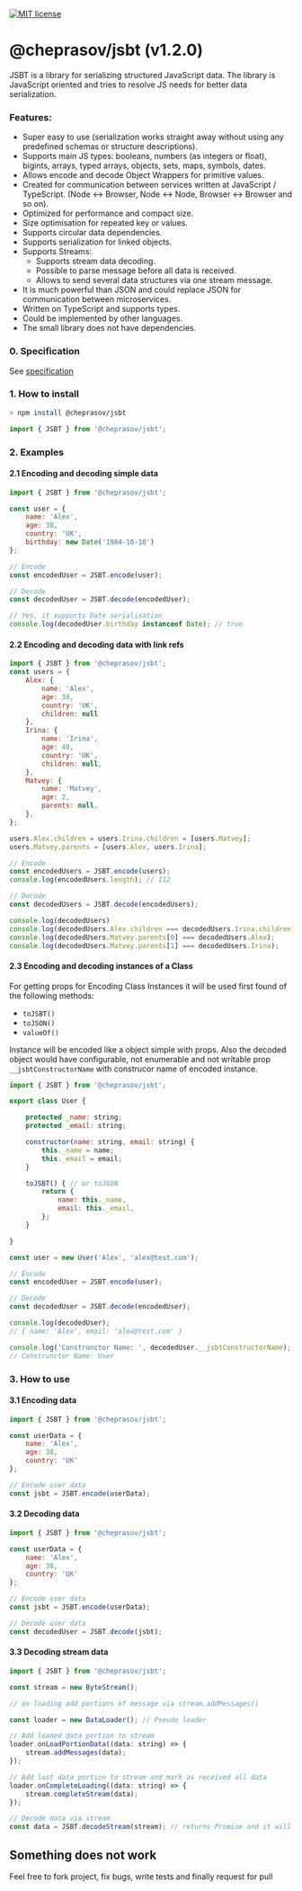 [![MIT license](http://img.shields.io/badge/license-MIT-brightgreen.svg)](http://opensource.org/licenses/MIT)

@cheprasov/jsbt (v1.2.0)
=========

JSBT is a library for serializing structured JavaScript data. The library is JavaScript oriented and tries to resolve JS needs for better data serialization. 

### Features:
- Super easy to use (serialization works straight away without using any predefined schemas or structure descriptions).
- Supports main JS types: booleans, numbers (as integers or float), bigints, arrays, typed arrays, objects, sets, maps, symbols, dates.
- Allows encode and decode Object Wrappers for primitive values.
- Created for communication between services written at JavaScript / TypeScript. (Node <-> Browser, Node <-> Node, Browser <-> Browser and so on).
- Optimized for performance and compact size.
- Size optimisation for repeated key or values.
- Supports circular data dependencies.
- Supports serialization for linked objects.
- Supports Streams:
    + Supports stream data decoding.
    + Possible to parse message before all data is received.
    + Allows to send several data structures via one stream message.
- It is much powerful than JSON and could replace JSON for communication between microservices.
- Written on TypeScript and supports types.
- Could be implemented by other languages.
- The small library does not have dependencies.

### 0. Specification

See [specification](./specification.md)

### 1. How to install

```bash
> npm install @cheprasov/jsbt
```

```javascript
import { JSBT } from '@cheprasov/jsbt';
```

### 2. Examples

#### 2.1 Encoding and decoding simple data

```javascript
import { JSBT } from '@cheprasov/jsbt';

const user = {
    name: 'Alex',
    age: 38,
    country: 'UK',
    birthday: new Date('1984-10-10')
};

// Encode
const encodedUser = JSBT.encode(user);

// Decode
const decodedUser = JSBT.decode(encodedUser);

// Yes, it supports Date serialisation
console.log(decodedUser.birthday instanceof Date); // true
```

#### 2.2 Encoding and decoding data with link refs

```javascript
import { JSBT } from '@cheprasov/jsbt';
const users = {
    Alex: {
        name: 'Alex',
        age: 38,
        country: 'UK',
        children: null
    },
    Irina: {
        name: 'Irina',
        age: 40,
        country: 'UK',
        children: null,
    },
    Matvey: {
        name: 'Matvey',
        age: 2,
        parents: null,
    },
};

users.Alex.children = users.Irina.children = [users.Matvey];
users.Matvey.parents = [users.Alex, users.Irina];

// Encode
const encodedUsers = JSBT.encode(users);
console.log(encodedUsers.length); // 112

// Decode
const decodedUsers = JSBT.decode(encodedUsers);

console.log(decodedUsers)
console.log(decodedUsers.Alex.children === decodedUsers.Irina.children);
console.log(decodedUsers.Matvey.parents[0] === decodedUsers.Alex);
console.log(decodedUsers.Matvey.parents[1] === decodedUsers.Irina);
```

#### 2.3 Encoding and decoding instances of a Class

For getting props for Encoding Class Instances it will be used first found of the following methods:
- `toJSBT()`
- `toJSON()`
- `valueOf()`

Instance will be encoded like a object simple with props.
Also the decoded object would have configurable, not enumerable and not writable prop `__jsbtConstructorName` with construcor name of encoded instance. 

```javascript
import { JSBT } from '@cheprasov/jsbt';

export class User {

    protected _name: string;
    protected _email: string;

    constructor(name: string, email: string) {
        this._name = name;
        this._email = email;
    }

    toJSBT() { // or toJSON
        return {
            name: this._name,
            email: this._email,
        };
    }

}

const user = new User('Alex', 'alex@test.com');

// Encode
const encodedUser = JSBT.encode(user);

// Decode
const decodedUser = JSBT.decode(encodedUser);

console.log(decodedUser);
// { name: 'Alex', email: 'alex@test.com' }

console.log('Construnctor Name: ', decodedUser.__jsbtConstructorName);
// Construnctor Name: User
```

### 3. How to use

#### 3.1 Encoding data

```javascript
import { JSBT } from '@cheprasov/jsbt';

const userData = {
    name: 'Alex',
    age: 38, 
    country: 'UK'
};

// Encode user data
const jsbt = JSBT.encode(userData);
```

#### 3.2 Decoding data

```javascript
import { JSBT } from '@cheprasov/jsbt';

const userData = {
    name: 'Alex',
    age: 38, 
    country: 'UK'
};

// Encode user data
const jsbt = JSBT.encode(userData); 

// Decode user data
const decodedUser = JSBT.decode(jsbt); 
```

#### 3.3 Decoding stream data

```javascript
import { JSBT } from '@cheprasov/jsbt';

const stream = new ByteStream();

// on loading add portions of message via stream.addMessages()

const loader = new DataLoader(); // Pseudo loader

// Add loaded data portion to stream
loader.onLoadPortionData((data: string) => {
    stream.addMessages(data);
});

// Add last data portion to stream and mark as received all data
loader.onCompleteLoading((data: string) => {
    stream.completeStream(data);
});

// Decode data via stream
const data = JSBT.decodeStream(stream); // returns Promise and it will be resolved on receiving enough bytes for decoding data structure

```

## Something does not work

Feel free to fork project, fix bugs, write tests and finally request for pull
